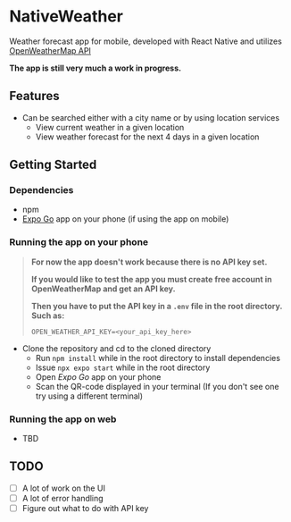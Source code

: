 # NativeWeather

Weather forecast app for mobile, developed with React Native and utilizes [OpenWeatherMap API](https://openweathermap.org/api)

**The app is still very much a work in progress.**

## Features

- Can be searched either with a city name or by using location services
  - View current weather in a given location
  - View weather forecast for the next 4 days in a given location

## Getting Started

### Dependencies

- npm
- [Expo Go](https://expo.dev/client) app on your phone (if using the app on mobile)

### Running the app on your phone

> **For now the app doesn't work because there is no API key set.**
>
> **If you would like to test the app you must create free account in OpenWeatherMap and get an API key.**
>
> **Then you have to put the API key in a `.env` file in the root directory. Such as:**
>
> ```
> OPEN_WEATHER_API_KEY=<your_api_key_here>
> ```

- Clone the repository and cd to the cloned directory
  - Run `npm install` while in the root directory to install dependencies
  - Issue `npx expo start` while in the root directory
  - Open _Expo Go_ app on your phone
  - Scan the QR-code displayed in your terminal (If you don't see one try using a different terminal)

### Running the app on web

- TBD

## TODO

- [ ] A lot of work on the UI
- [ ] A lot of error handling
- [ ] Figure out what to do with API key
